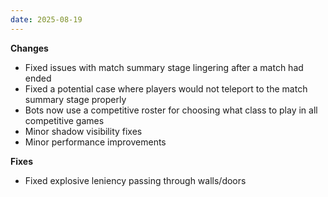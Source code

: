 ```yaml
---
date: 2025-08-19
---
```


**Changes**

* Fixed issues with match summary stage lingering after a match had ended
* Fixed a potential case where players would not teleport to the match summary stage properly
* Bots now use a competitive roster for choosing what class to play in all competitive games
* Minor shadow visibility fixes
* Minor performance improvements

**Fixes**

* Fixed explosive leniency passing through walls/doors
